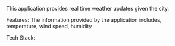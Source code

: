 This application provides real time weather updates given the city.

Features:
The information provided by the application includes, temperature, wind speed, humidity

Tech Stack:
